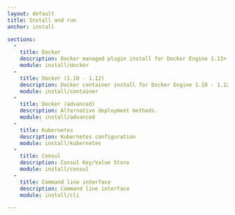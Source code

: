 ```yaml
---
layout: default
title: Install and run
anchor: install

sections:
  -
    title: Docker
    description: Docker managed plugin install for Docker Engine 1.13+
    module: install/docker
  -
    title: Docker (1.10 - 1.12)
    description: Docker container install for Docker Engine 1.10 - 1.12
    module: install/container
  -
    title: Docker (advanced)
    description: Alternative deployment methods.
    module: install/advanced
  -
    title: Kubernetes
    description: Kubernetes configuration
    module: install/kubernetes
  -
    title: Consul
    description: Consul Key/Value Store
    module: install/consul
  -
    title: Command line interface
    description: Command line interface
    module: install/cli

---
```

